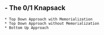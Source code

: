 ## - The 0/1 Knapsack
    * Top Down Approach with Memorialization
    * Top Down Approach without Memorialization
    * Bottom Up Approach